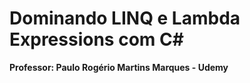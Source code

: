 
# Dominando LINQ e Lambda Expressions com C#
**Professor: Paulo Rogério Martins Marques - Udemy**

